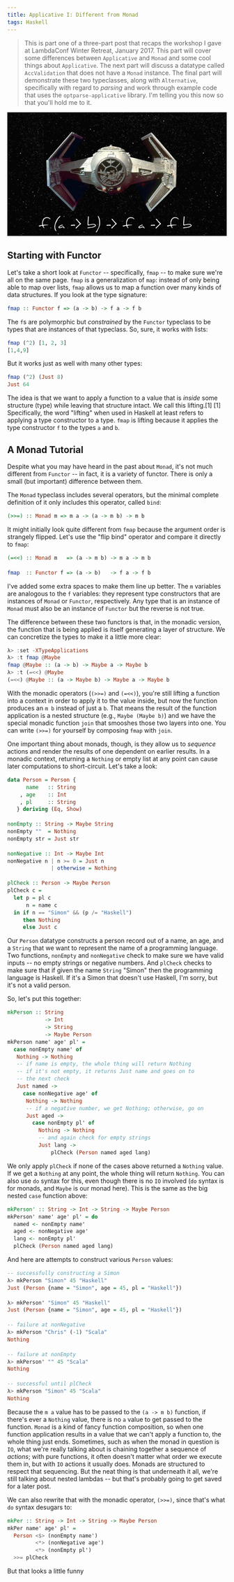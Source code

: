 ```yaml
---
title: Applicative I: Different from Monad
tags: Haskell
---
```


> This is part one of a three-part post that recaps the workshop I gave at LambdaConf Winter Retreat, January 2017. This part will cover some differences between `Applicative` and `Monad` and some cool things about `Applicative`. The next part will discuss a datatype called `AccValidation` that does not have a `Monad` instance. The final part will demonstrate these two typeclasses, along with `Alternative`, specifically with regard to *parsing* and work through example code that uses the `optparse-applicative` library. I'm telling you this now so that you'll hold me to it. 

![](/images/vaders-tie-fighter.jpg)

## Starting with Functor

Let's take a short look at `Functor` -- specifically, `fmap` -- to make sure we're all on the same page. `fmap` is a generalization of `map`: instead of only being able to map over lists, `fmap` allows us to map a function over many kinds of data structures. If you look at the type signature:

```haskell
fmap :: Functor f => (a -> b) -> f a -> f b
```
The `f`s are polymorphic but *constrained* by the `Functor` typeclass to be types that are instances of that typeclass.  So, sure, it works with lists:

```haskell
fmap (^2) [1, 2, 3]
[1,4,9]
```
But it works just as well with many other types:

```haskell
fmap (^2) (Just 8)
Just 64
```
The idea is that we want to apply a function to a value that is *inside* some structure (type) while leaving that structure intact. We call this lifting.[1]
[1] Specifically, the word "lifting" when used in Haskell at least refers to applying a type constructor to a type. `fmap` is lifting because it applies the type constructor `f` to the types `a` and `b`. 

## A Monad Tutorial

Despite what you may have heard in the past about `Monad`, it's not much different from `Functor` -- in fact, it is a variety of functor. There is only a small (but important) difference between them. 

The `Monad` typeclass includes several operators, but the minimal complete definition of it only includes this operator, called `bind`:

```haskell
(>>=) :: Monad m => m a -> (a -> m b) -> m b
```
It might initially look quite different from `fmap` because the argument order is strangely flipped. Let's use the "flip bind" operator and compare it directly to `fmap`:

```haskell
(=<<) :: Monad m   => (a -> m b) -> m a -> m b

fmap  :: Functor f => (a -> b)   -> f a -> f b
```
I've added some extra spaces to make them line up better. The `m` variables are analogous to the `f` variables: they represent type constructors that are instances of `Monad` or `Functor`, respectively. Any type that is an instance of `Monad` must also be an instance of `Functor` but the reverse is not true. 

The difference between these two functors is that, in the monadic version, the function that is being applied is itself generating a layer of structure. We can concretize the types to make it a little more clear:

```haskell
λ> :set -XTypeApplications
λ> :t fmap @Maybe
fmap @Maybe :: (a -> b) -> Maybe a -> Maybe b
λ> :t (=<<) @Maybe
(=<<) @Maybe :: (a -> Maybe b) -> Maybe a -> Maybe b
```
With the monadic operators (`(>>=)` and `(=<<)`), you're still lifting a function into a context in order to apply it to the value inside, but now the function produces an `m b` instead of just a `b`. That means the result of the function application is a nested structure (e.g., `Maybe (Maybe b)`) and we have the special monadic function `join` that smooshes those two layers into one. You can write `(>>=)` for yourself by composing `fmap` with `join`. 

One important thing about monads, though, is they allow us to *sequence* actions and render the results of one dependent on earlier results. In a monadic context, returning a `Nothing` or empty list at any point can cause later computations to short-circuit. Let's take a look:

```haskell
data Person = Person {
      name   :: String
    , age    :: Int
    , pl     :: String
   } deriving (Eq, Show)

nonEmpty :: String -> Maybe String
nonEmpty ""  = Nothing
nonEmpty str = Just str

nonNegative :: Int -> Maybe Int
nonNegative n | n >= 0 = Just n
              | otherwise = Nothing

plCheck :: Person -> Maybe Person
plCheck c =
  let p = pl c
      n = name c
  in if n == "Simon" && (p /= "Haskell")
     then Nothing
     else Just c
```
Our `Person` datatype constructs a person record out of a name, an age, and a `String` that we want to represent the name of a programming language. Two functions, `nonEmpty` and `nonNegative` check to make sure we have valid inputs -- no empty strings or negative numbers. And `plCheck` checks to make sure that if given the name `String` "Simon" then the programming language is Haskell. If it's a Simon that doesn't use Haskell, I'm sorry, but it's not a valid person. 

So, let's put this together:

```haskell
mkPerson :: String
            -> Int
            -> String
            -> Maybe Person
mkPerson name' age' pl' =
  case nonEmpty name' of
   Nothing -> Nothing
   -- if name is empty, the whole thing will return Nothing
   -- if it's not empty, it returns Just name and goes on to
   -- the next check
   Just named ->
     case nonNegative age' of
      Nothing -> Nothing
      -- if a negative number, we get Nothing; otherwise, go on
      Just aged ->
        case nonEmpty pl' of
          Nothing -> Nothing
          -- and again check for empty strings
          Just lang ->
              plCheck (Person named aged lang)
```
We only apply `plCheck` if none of the cases above returned a `Nothing` value. If we get a `Nothing` at any point, the whole thing will return `Nothing`. You can also use `do` syntax for this, even though there is no `IO` involved (`do` syntax is for monads, and `Maybe` is our monad here). This is the same as the big nested `case` function above: 

```haskell
mkPerson' :: String -> Int -> String -> Maybe Person
mkPerson' name' age' pl' = do
  named <- nonEmpty name'
  aged <- nonNegative age'
  lang <- nonEmpty pl'
  plCheck (Person named aged lang)
```
And here are attempts to construct various `Person` values:

```haskell
-- successfully constructing a Simon
λ> mkPerson "Simon" 45 "Haskell"
Just (Person {name = "Simon", age = 45, pl = "Haskell"})

λ> mkPerson' "Simon" 45 "Haskell"
Just (Person {name = "Simon", age = 45, pl = "Haskell"})

-- failure at nonNegative
λ> mkPerson "Chris" (-1) "Scala"
Nothing

-- failure at nonEmpty
λ> mkPerson' "" 45 "Scala"
Nothing

-- successful until plCheck
λ> mkPerson "Simon" 45 "Scala"
Nothing
```
Because the `m a` value has to be passed to the `(a -> m b)` function, if there's ever a `Nothing` value, there is no `a` value to get passed to the function. `Monad` is a kind of fancy function composition, so when one function application results in a value that we can't apply a function to, the whole thing just ends. Sometimes, such as when the monad in question is `IO`, what we're really talking about is chaining together a sequence of *actions*; with pure functions, it often doesn't matter what order we execute them in, but with `IO` actions it usually does. Monads are structured to respect that sequencing. But the neat thing is that underneath it all, we're still talking about nested lambdas -- but that's probably going to get saved for a later post.

We can also rewrite that with the monadic operator, `(>>=)`, since that's what `do` syntax desugars to:

```haskell
mkPer :: String -> Int -> String -> Maybe Person
mkPer name' age' pl' = 
  Person <$> (nonEmpty name') 
         <*> (nonNegative age') 
         <*> (nonEmpty pl') 
  >>= plCheck
```
But that looks a little funny 




